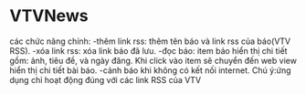 # VTVNews

các chức năng chính:
-thêm link rss: thêm tên báo và link rss của báo(VTV RSS).
-xóa link rss: xóa link báo đã lưu.
-đọc báo: item báo hiển thị chi tiết gồm: ảnh, tiêu đề, và ngày đăng. Khi click vào item sẽ chuyển đến web view hiển thị chi tiết bài báo.
-cảnh báo khi không có kết nối internet.
Chú ý:ứng dụng chỉ hoạt động đúng với các link RSS của VTV
